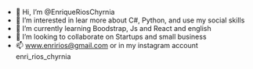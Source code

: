- 👋 Hi, I’m @EnriqueRiosChyrnia
- 👀 I’m interested in lear more about C#, Python, and use my social skills
- 🌱 I’m currently learning Boodstrap, Js and React  and english
- 💞️ I’m looking to collaborate on Startups and small business
- 📫 www.enririos@gmail.com or in my instagram account enri_rios_chyrnia

<!---
--->
